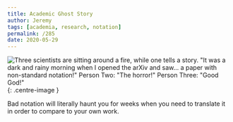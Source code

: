 ```yaml
---
title: Academic Ghost Story
author: Jeremy
tags: [academia, research, notation]
permalink: /285
date: 2020-05-29
---
```


![Three scientists are sitting around a fire, while one tells a story. "It was a dark and rainy morning when I opened the arXiv and saw... a paper with non-standard notation!" Person Two: "The horror!" Person Three: "Good God!"](https://res.cloudinary.com/dh3hm8pb7/image/upload/c_scale,q_auto:best,w_615/v1535842782/Handwaving/Published/AcademicGhostStory.png){: .centre-image }

Bad notation will literally haunt you for weeks when you need to translate it in order to compare to your own work.
